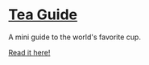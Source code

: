 # [Tea Guide](http://teaguide.co)

A mini guide to the world's favorite cup.

[Read it here!](http://teaguide.co)
